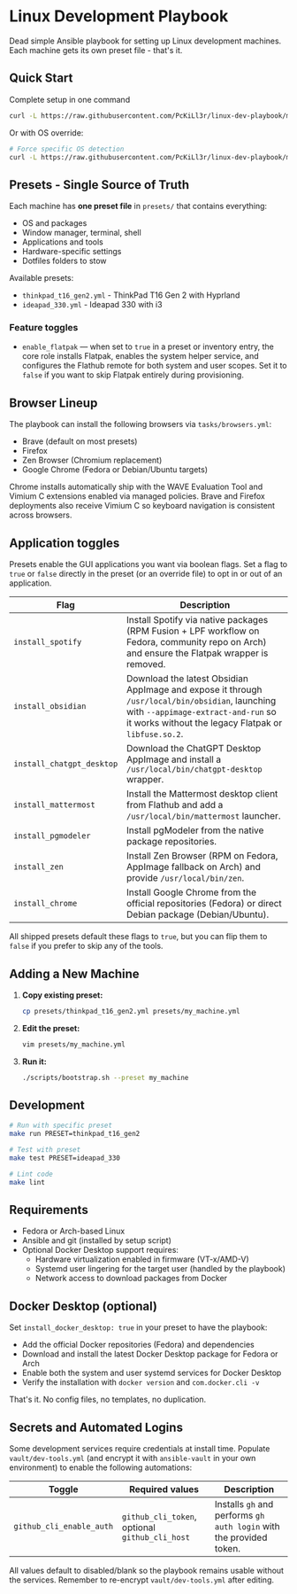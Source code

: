 # Linux Development Playbook

Dead simple Ansible playbook for setting up Linux development machines. Each machine gets its own preset file - that's it.

## Quick Start

<!-- 1. **Install prerequisites and clone:** -->
<!--    ```bash -->
<!--    curl -L https://raw.githubusercontent.com/PcKiLl3r/linux-dev-playbook/master/resources/setup.sh | bash -->
<!--    cd ~/personal/linux-dev-playbook -->
<!--    ``` -->
<!---->
<!-- 2. **Create vault password:** -->
<!--    ```bash -->
<!--    echo 'your-vault-password' > .ansible_vault_pass -->
<!--    chmod 600 .ansible_vault_pass -->
<!--    ``` -->
<!---->
<!-- 3. **Run with a preset:** -->
<!--    ```bash -->
<!--    ./scripts/bootstrap.sh --preset thinkpad_t16_gen2 -->
<!--    ``` -->

Complete setup in one command
```bash
curl -L https://raw.githubusercontent.com/PcKiLl3r/linux-dev-playbook/master/resources/setup.sh | bash -s -- --preset ideapad_330
```

Or with OS override:

```bash
# Force specific OS detection
curl -L https://raw.githubusercontent.com/PcKiLl3r/linux-dev-playbook/master/resources/setup.sh | OS_OVERRIDE=arch bash -s -- --preset ideapad_330
```

## Presets - Single Source of Truth

Each machine has **one preset file** in `presets/` that contains everything:
- OS and packages
- Window manager, terminal, shell
- Applications and tools
- Hardware-specific settings
- Dotfiles folders to stow

Available presets:
- `thinkpad_t16_gen2.yml` - ThinkPad T16 Gen 2 with Hyprland
- `ideapad_330.yml` - Ideapad 330 with i3

### Feature toggles

- `enable_flatpak` &mdash; when set to `true` in a preset or inventory entry, the core role installs Flatpak, enables the system helper service, and configures the Flathub remote for both system and user scopes. Set it to `false` if you want to skip Flatpak entirely during provisioning.

## Browser Lineup

The playbook can install the following browsers via `tasks/browsers.yml`:

- Brave (default on most presets)
- Firefox
- Zen Browser (Chromium replacement)
- Google Chrome (Fedora or Debian/Ubuntu targets)

Chrome installs automatically ship with the WAVE Evaluation Tool and Vimium C extensions enabled via managed policies. Brave and Firefox deployments also receive Vimium C so keyboard navigation is consistent across browsers.

## Application toggles

Presets enable the GUI applications you want via boolean flags. Set a flag to `true` or `false` directly in the preset (or an override file) to opt in or out of an application.

| Flag | Description |
| --- | --- |
| `install_spotify` | Install Spotify via native packages (RPM Fusion + LPF workflow on Fedora, community repo on Arch) and ensure the Flatpak wrapper is removed. |
| `install_obsidian` | Download the latest Obsidian AppImage and expose it through `/usr/local/bin/obsidian`, launching with `--appimage-extract-and-run` so it works without the legacy Flatpak or `libfuse.so.2`. |
| `install_chatgpt_desktop` | Download the ChatGPT Desktop AppImage and install a `/usr/local/bin/chatgpt-desktop` wrapper. |
| `install_mattermost` | Install the Mattermost desktop client from Flathub and add a `/usr/local/bin/mattermost` launcher. |
| `install_pgmodeler` | Install pgModeler from the native package repositories. |
| `install_zen` | Install Zen Browser (RPM on Fedora, AppImage fallback on Arch) and provide `/usr/local/bin/zen`. |
| `install_chrome` | Install Google Chrome from the official repositories (Fedora) or direct Debian package (Debian/Ubuntu). |

All shipped presets default these flags to `true`, but you can flip them to `false` if you prefer to skip any of the tools.

## Adding a New Machine

1. **Copy existing preset:**
   ```bash
   cp presets/thinkpad_t16_gen2.yml presets/my_machine.yml
   ```

2. **Edit the preset:**
   ```bash
   vim presets/my_machine.yml
   ```

3. **Run it:**
   ```bash
   ./scripts/bootstrap.sh --preset my_machine
   ```

## Development

```bash
# Run with specific preset
make run PRESET=thinkpad_t16_gen2

# Test with preset
make test PRESET=ideapad_330

# Lint code
make lint
```

## Requirements

- Fedora or Arch-based Linux
- Ansible and git (installed by setup script)
- Optional Docker Desktop support requires:
  - Hardware virtualization enabled in firmware (VT-x/AMD-V)
  - Systemd user lingering for the target user (handled by the playbook)
  - Network access to download packages from Docker

## Docker Desktop (optional)

Set `install_docker_desktop: true` in your preset to have the playbook:

- Add the official Docker repositories (Fedora) and dependencies
- Download and install the latest Docker Desktop package for Fedora or Arch
- Enable both the system and user systemd services for Docker Desktop
- Verify the installation with `docker version` and `com.docker.cli -v`

That's it. No config files, no templates, no duplication.

## Secrets and Automated Logins

Some development services require credentials at install time. Populate
`vault/dev-tools.yml` (and encrypt it with `ansible-vault` in your own
environment) to enable the following automations:

| Toggle | Required values | Description |
| --- | --- | --- |
| `github_cli_enable_auth` | `github_cli_token`, optional `github_cli_host` | Installs `gh` and performs `gh auth login` with the provided token. |

All values default to disabled/blank so the playbook remains usable without the
services. Remember to re-encrypt `vault/dev-tools.yml` after editing.
